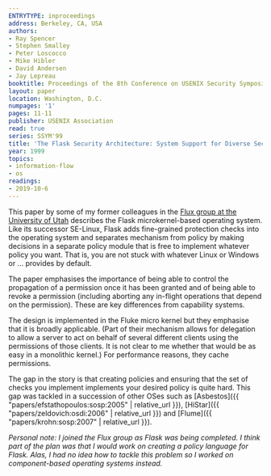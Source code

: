 ```yaml
---
ENTRYTYPE: inproceedings
address: Berkeley, CA, USA
authors:
- Ray Spencer
- Stephen Smalley
- Peter Loscocco
- Mike Hibler
- David Andersen
- Jay Lepreau
booktitle: Proceedings of the 8th Conference on USENIX Security Symposium
layout: paper
location: Washington, D.C.
numpages: '1'
pages: 11-11
publisher: USENIX Association
read: true
series: SSYM'99
title: 'The Flask Security Architecture: System Support for Diverse Security Policies'
year: 1999
topics:
- information-flow
- os
readings:
- 2019-10-6
---
```


This paper by some of my former colleagues in the [Flux group at the University of Utah](https://www.flux.utah.edu) describes the Flask microkernel-based operating system.
Like its successor SE-Linux, Flask adds fine-grained protection checks into the operating system and separates mechanism from policy by making decisions in a separate policy module that is free to implement whatever policy you want.  That is, you are not stuck with whatever Linux or Windows or ... provides by default.

The paper emphasises the importance of being able to control the propagation of a permission once it has been granted and of being able to revoke a permission (including aborting any in-flight operations that depend on the permission).  These are key differences from capability systems.

The design is implemented in the Fluke micro kernel but they emphasise that it is broadly applicable. (Part of their mechanism allows for delegation to allow a server to act on behalf of several different clients using the permissions of those clients.  It is not clear to me whether that would be as easy in a monolithic kernel.)
For performance reasons, they cache permissions.

The gap in the story is that creating policies and ensuring that the set of checks you implement implements your desired policy is quite hard.  This gap was tackled in a succession of other OSes such as
[Asbestos]({{ "papers/efstathopoulos:sosp:2005" | relative_url }}),
[HiStar]({{ "papers/zeldovich:osdi:2006" | relative_url }}) 
and
[Flume]({{ "papers/krohn:sosp:2007" | relative_url }}).

_Personal note: I joined the Flux group as Flask was being completed.  I think part of the plan was that I would work on creating a policy language for Flask.  Alas, I had no idea how to tackle this problem so I worked on component-based operating systems instead._
